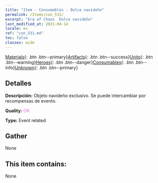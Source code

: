 ```yaml
---
title: "Item - Consumables - Dulce navideño"
permalink: /Items/con_531/
excerpt: "Era of Chaos  Dulce navideño"
last_modified_at: 2021-04-14
locale: es
ref: "con_531.md"
toc: false
classes: wide
---
```

 [Materials](/es/Items/){: .btn .btn--primary}[Artifacts](/es/Items/Artifacts/){: .btn .btn--success}[Units](/es/Items/Units/){: .btn .btn--warning}[Heroes](/es/Items/Heroes/){: .btn .btn--danger}[Consumables](/es/Items/Consumables/){: .btn .btn--info}[Unknown](/es/Items/Unknown/){: .btn .btn--primary}

## Detalles
 **Descripción:** Objeto navideño exclusivo. Se puede intercambiar por recompensas de evento.

 **Quality:** <span style="color: #DA70D6">OK</span>

 **Type:** Event related

## Gather

  None

## This item contains:

  None

